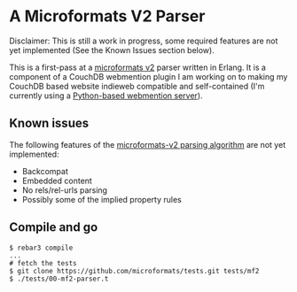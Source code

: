 # A Microformats V2 Parser

Disclaimer: This is still a work in progress, some required features are not yet implemented (See the Known Issues section below).

This is a first-pass at a [microformats v2] parser written in Erlang. It is a component of a CouchDB webmention plugin I am working on to making my CouchDB based website indieweb compatible and self-contained (I'm currently using a [Python-based webmention server][indie-flask]).

## Known issues

The following features of the [microformats-v2 parsing algorithm][mf2parsing] are not yet implemented:

- Backcompat
- Embedded content
- No rels/rel-urls parsing
- Possibly some of the implied property rules

## Compile and go

~~~~
$ rebar3 compile
...
# fetch the tests
$ git clone https://github.com/microformats/tests.git tests/mf2
$ ./tests/00-mf2-parser.t
~~~~

[microformats v2]: http://microformats.org
[mf2parsing]: http://microformats.org/wiki/microformats2-parsing
[indie-flask]: https://github.com/hazybluedot/indie_flask
